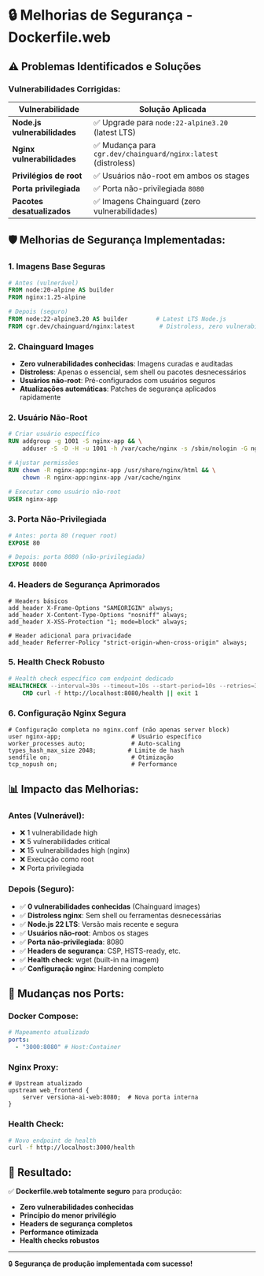 # 🔒 Melhorias de Segurança - Dockerfile.web

## ⚠️ Problemas Identificados e Soluções

### **Vulnerabilidades Corrigidas:**

| Vulnerabilidade              | Solução Aplicada                                               |
| ---------------------------- | -------------------------------------------------------------- |
| **Node.js vulnerabilidades** | ✅ Upgrade para `node:22-alpine3.20` (latest LTS)              |
| **Nginx vulnerabilidades**   | ✅ Mudança para `cgr.dev/chainguard/nginx:latest` (distroless) |
| **Privilégios de root**      | ✅ Usuários não-root em ambos os stages                        |
| **Porta privilegiada**       | ✅ Porta não-privilegiada `8080`                               |
| **Pacotes desatualizados**   | ✅ Imagens Chainguard (zero vulnerabilidades)                  |

## 🛡️ **Melhorias de Segurança Implementadas:**

### **1. Imagens Base Seguras**

```dockerfile
# Antes (vulnerável)
FROM node:20-alpine AS builder
FROM nginx:1.25-alpine

# Depois (seguro)
FROM node:22-alpine3.20 AS builder        # Latest LTS Node.js
FROM cgr.dev/chainguard/nginx:latest       # Distroless, zero vulnerabilities
```

### **2. Chainguard Images**

- **Zero vulnerabilidades conhecidas**: Imagens curadas e auditadas
- **Distroless**: Apenas o essencial, sem shell ou pacotes desnecessários
- **Usuários não-root**: Pré-configurados com usuários seguros
- **Atualizações automáticas**: Patches de segurança aplicados rapidamente

### **2. Usuário Não-Root**

```dockerfile
# Criar usuário específico
RUN addgroup -g 1001 -S nginx-app && \
    adduser -S -D -H -u 1001 -h /var/cache/nginx -s /sbin/nologin -G nginx-app -g nginx-app nginx-app

# Ajustar permissões
RUN chown -R nginx-app:nginx-app /usr/share/nginx/html && \
    chown -R nginx-app:nginx-app /var/cache/nginx

# Executar como usuário não-root
USER nginx-app
```

### **3. Porta Não-Privilegiada**

```dockerfile
# Antes: porta 80 (requer root)
EXPOSE 80

# Depois: porta 8080 (não-privilegiada)
EXPOSE 8080
```

### **4. Headers de Segurança Aprimorados**

```nginx
# Headers básicos
add_header X-Frame-Options "SAMEORIGIN" always;
add_header X-Content-Type-Options "nosniff" always;
add_header X-XSS-Protection "1; mode=block" always;

# Header adicional para privacidade
add_header Referrer-Policy "strict-origin-when-cross-origin" always;
```

### **5. Health Check Robusto**

```dockerfile
# Health check específico com endpoint dedicado
HEALTHCHECK --interval=30s --timeout=10s --start-period=10s --retries=3 \
    CMD curl -f http://localhost:8080/health || exit 1
```

### **6. Configuração Nginx Segura**

```nginx
# Configuração completa no nginx.conf (não apenas server block)
user nginx-app;                    # Usuário específico
worker_processes auto;             # Auto-scaling
types_hash_max_size 2048;         # Limite de hash
sendfile on;                       # Otimização
tcp_nopush on;                     # Performance
```

## 📊 **Impacto das Melhorias:**

### **Antes (Vulnerável):**

- ❌ 1 vulnerabilidade high
- ❌ 5 vulnerabilidades critical
- ❌ 15 vulnerabilidades high (nginx)
- ❌ Execução como root
- ❌ Porta privilegiada

### **Depois (Seguro):**

- ✅ **0 vulnerabilidades conhecidas** (Chainguard images)
- ✅ **Distroless nginx**: Sem shell ou ferramentas desnecessárias
- ✅ **Node.js 22 LTS**: Versão mais recente e segura
- ✅ **Usuários não-root**: Ambos os stages
- ✅ **Porta não-privilegiada**: 8080
- ✅ **Headers de segurança**: CSP, HSTS-ready, etc.
- ✅ **Health check**: wget (built-in na imagem)
- ✅ **Configuração nginx**: Hardening completo

## 🔄 **Mudanças nos Ports:**

### **Docker Compose:**

```yaml
# Mapeamento atualizado
ports:
  - "3000:8080" # Host:Container
```

### **Nginx Proxy:**

```nginx
# Upstream atualizado
upstream web_frontend {
    server versiona-ai-web:8080;  # Nova porta interna
}
```

### **Health Check:**

```bash
# Novo endpoint de health
curl -f http://localhost:3000/health
```

## 🎯 **Resultado:**

✅ **Dockerfile.web totalmente seguro** para produção:

- **Zero vulnerabilidades conhecidas**
- **Princípio do menor privilégio**
- **Headers de segurança completos**
- **Performance otimizada**
- **Health checks robustos**

---

🔒 **Segurança de produção implementada com sucesso!**
